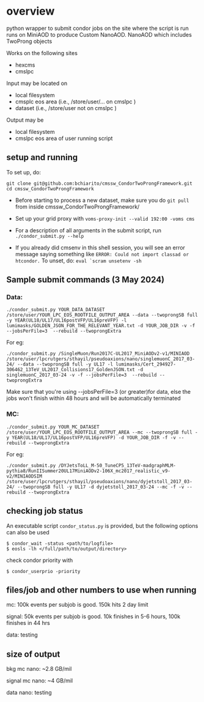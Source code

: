 # overview

python wrapper to submit condor jobs on the site where the script is run
runs on MiniAOD to produce Custom NanoAOD. NanoAOD which includes TwoProng objects

Works on the following sites
* hexcms
* cmslpc

Input may be located on
* local filesystem
* cmsplc eos area (i.e., /store/user/... on cmslpc )
* dataset (i.e., /store/user not on cmslpc )

Output may be
* local filesystem
* cmslpc eos area of user running script

## setup and running 

To set up, do: 
```
git clone git@github.com:bchiarito/cmssw_CondorTwoProngFramework.git
cd cmssw_CondorTwoProngFramework
```

* Before starting to process a new dataset, make sure you do ```git pull``` from inside cmssw_CondorTwoProngFramework/

* Set up your grid proxy with ```voms-proxy-init --valid 192:00 -voms cms```

* For a description of all arguments in the submit script, run ```./condor_submit.py --help```

* If you already did cmsenv in this shell session, you will see an error message saying something like ```ERROR: Could not import classad or htcondor.``` To unset, do: 
```eval `scram unsetenv -sh```

## Sample submit commands (3 May 2024)

### Data: 
```
./condor_submit.py YOUR_DATA_DATASET /store/user/YOUR_LPC_EOS_ROOTFILE_OUTPUT_AREA --data --twoprongSB full -y YEAR(UL18/UL17/UL16postVFP/UL16preVFP) -l lumimasks/GOLDEN_JSON_FOR_THE_RELEVANT_YEAR.txt -d YOUR_JOB_DIR -v -f --jobsPerFile=3  --rebuild --twoprongExtra
```

For eg:
```
./condor_submit.py /SingleMuon/Run2017C-UL2017_MiniAODv2-v1/MINIAOD /store/user/lpcrutgers/sthayil/pseudoaxions/nano/singlemuonC_2017_03-24/ --data --twoprongSB full -y UL17 -l lumimasks/Cert_294927-306462_13TeV_UL2017_Collisions17_GoldenJSON.txt -d singlemuonC_2017_03-24 -v -f --jobsPerFile=3  --rebuild --twoprongExtra
```
Make sure that you're using --jobsPerFile=3 (or greater)for data, else the jobs won't finish within 48 hours and will be automatically terminated

### MC:
```
./condor_submit.py YOUR_MC_DATASET /store/user/YOUR_LPC_EOS_ROOTFILE_OUTPUT_AREA --mc --twoprongSB full -y YEAR(UL18/UL17/UL16postVFP/UL16preVFP) -d YOUR_JOB_DIR -f -v --rebuild --twoprongExtra
```

For eg:
```
./condor_submit.py /DYJetsToLL_M-50_TuneCP5_13TeV-madgraphMLM-pythia8/RunIISummer20UL17MiniAODv2-106X_mc2017_realistic_v9-v2/MINIAODSIM /store/user/lpcrutgers/sthayil/pseudoaxions/nano/dyjetstoll_2017_03-24/ --twoprongSB full -y UL17 -d dyjetstoll_2017_03-24 --mc -f -v --rebuild --twoprongExtra
```

## checking job status

An executable script ``condor_status.py`` is provided, but the following options can also be used
```
$ condor_wait -status <path/to/logfile>
$ eosls -lh </full/path/to/output/directory>
```
check condor priority with
```
$ condor_userprio -priority
```
## files/job and other numbers to use when running

mc: 100k events per subjob is good. 150k hits 2 day limit

signal: 50k events per subjob is good. 10k finishes in 5-6 hours, 100k finishes in 44 hrs

data: testing

## size of output

bkg mc nano: ~2.8 GB/mil

signal mc nano: ~4 GB/mil

data nano: testing
